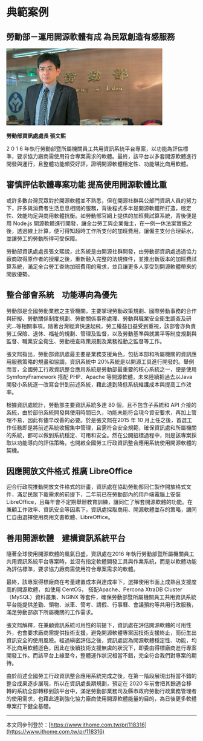 # 典範案例

## 勞動部－運用開源軟體有成 為民眾創造有感服務

![](/assets/vghtc-9.png)

**勞動部資訊處處長 張文熙**

2 0 1 6 年執行勞動部暨所屬機關員工共用資訊系統平台專案，以功能為評估標準，要求協力廠商需使用符合專案需求的軟體。最終，該平台以多套開源軟體進行開發與運行，且整體功能頗受好評，證明開源軟體穩定性、功能堪比商用軟體。

## 審慎評估軟體專案功能 提高使用開源軟體比重

或許多數台灣民眾對於開源軟體並不熟悉，但在開源社群與公部門資訊人員的努力下，許多與消費者生活息息相關的服務，背後程式多半是開源軟體所打造，穩定性、效能均足與商用軟體抗衡。如勞動部官網上提供的加班費試算系統，背後便是用 Node.js 開源軟體進行開發，讓全台勞工與企業僱主，在一例一休法案實施之後，透過線上計算，便可得知超時工作所支付的加班費用，讓僱主支付合理薪水，並讓勞工的勞動所得可受保障。

勞動部資訊處處長張文熙說，此系統是由開源社群開發，由勞動部資訊處透過協力廠商取得原作者的授權之後，重新融入完整的法規條件，並推出新版本的加班費試算系統，滿足全台勞工查詢加班費用的需求，並且讓更多人享受到開源軟體帶來的開放優勢。

## 整合部會系統　功能導向為優先

勞動部是全國勞動業務之主管機關，主要掌理勞動政策規劃、國際勞動事務的合作與研擬、勞動關係制度規劃、勞動關係事務處理、勞動與職業安全衛生調查及研究…等相關事項。隨著台灣經濟快速起飛，勞工權益日益受到重視，該部會亦負責勞工保險、退休、福祉的規劃、管理及監督，以及勞動基準與就業平等制度規劃與監督、職業安全衛生、勞動檢查政策規劃及業務推動之監督等工作。

張文熙指出，勞動部資訊處最主要是業務支援角色，包括本部和所屬機關的資訊應用服務策略的規畫和協調，資訊系統中 20%系統是以開源工具進行開發的。舉例而言，全國勞工行政資訊整合應用系統是勞動部最重要的核心系統之一，便是使用 SymfonyFramework 搭配 PHP、Apache 等開源軟體，未來陸續把過去以Java 開發小系統逐一改寫合併到前述系統，藉此達到降低系統維護成本與提高工作效率。

根據資訊處統計，勞動部主要資訊系統多達 80 個，且不包含子系統和 API 介接的系統，由於部份系統開發與使用時間已久，功能未能符合現今資安要求，再加上管理不易，因此有儘早改善的必要。於是張文熙在2015 年 10 月上任之後，首選工作任務即是將前述系統收攏集中管理，且需符合安全規範，確保資訊處和所屬機關的系統，都可以做到系統穩定、可用和安全。然在公開招標過程中，則是該專案採取以功能導向的評估策略，也開啟全國勞工行政資訊整合應用系統使用開源軟體的契機。

## 因應開放文件格式 推廣 LibreOffice

迎合行政院推動開放文件格式的計畫，資訊處在協助勞動部同仁製作開放格式文件，滿足民眾下載需求的前提下，二年前已在勞動部內的用戶端電腦上安裝 LibreOffice，且每年會不定期舉辦教育訓練，讓同仁了解套開源軟體的功能。在兼顧工作效率、資訊安全等因素下，資訊處採取商用、開源軟體並存的策略，讓同仁自由選擇使用商用文書軟體、LibreOffice。

## 善用開源軟體　建構資訊系統平台

隨著全球使用開源軟體的風氣日盛，資訊處在2016 年執行勞動部暨所屬機關員工共用資訊系統平台專案時，並沒有指定軟體開發工具與作業系統，而是以軟體功能為評估標準，要求協力廠商需使用符合專案需求的軟體。

最終，該專案得標廠商在考量建置成本與達成率下，選擇使用市面上成熟且支援度高的開源軟體， 如使用 CentOS， 搭配Apache、Percona XtraDB Cluster（MySQL）資料叢集、NGINX 等套件，確保勞動部暨所屬機關員工共用資訊系統平台能提供差勤、領物、派車、管考、請假、行事曆、會議預約等共用行政服務，滿足勞動部旗下所屬機關的工作需求。

張文熙解釋，在兼顧資訊系統可用性的前提下，資訊處在評估開源軟體的可用性外，也會要求廠商需提供技術支援，避免開源軟體專案因技術支援終止，而衍生出資訊安全的使用風險。經過縝密評估之後，資訊處認為開源軟體穩定性、功能，均不比商用軟體遜色，因此在後續技術支援無虞的狀況下，即委由得標廠商進行專案開發工作。而該平台上線至今，整體運作狀況相當不錯，完全符合我們對專案的期待。

由於前述全國勞工行政資訊整合應用系統完成之後，在第一階段展現出相當不錯的整合成果逐步展現，所以在資訊處長期規劃，預定在 2020 年前會把其餘適合移轉的系統全部轉移到該平台中，滿足勞動部業務司及縣市政府勞動行政業務管理者的使用需求，也藉此達到強化協力廠商使用開源軟體能量的目的，為日後更多軟體專案打下健全基礎。

---

本文同步刊登於：[https://www.ithome.com.tw/pr/118316](https://www.ithome.com.tw/pr/118316)


